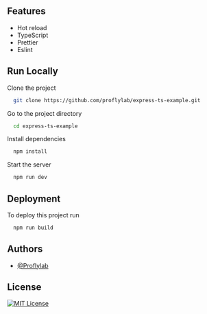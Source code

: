 ## Features

- Hot reload
- TypeScript
- Prettier
- Eslint

## Run Locally

Clone the project

```bash
  git clone https://github.com/proflylab/express-ts-example.git
```

Go to the project directory

```bash
  cd express-ts-example
```

Install dependencies

```bash
  npm install
```

Start the server

```bash
  npm run dev
```


## Deployment

To deploy this project run

```bash
  npm run build
```


## Authors

- [@Proflylab](https://www.github.com/proflylab)


## License
[![MIT License](https://img.shields.io/badge/License-MIT-green.svg)](https://choosealicense.com/licenses/mit/)
